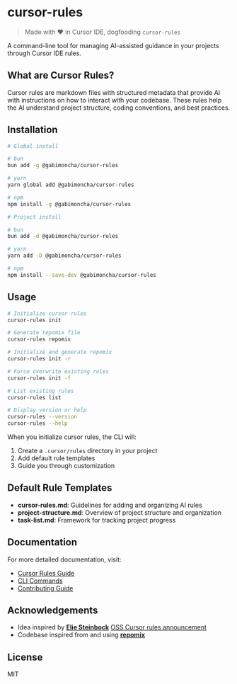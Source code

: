 # cursor-rules
> Made with ❤️ in Cursor IDE, dogfooding `cursor-rules`

A command-line tool for managing AI-assisted guidance in your projects through Cursor IDE rules.

## What are Cursor Rules?

Cursor rules are markdown files with structured metadata that provide AI with instructions on how to interact with your codebase. These rules help the AI understand project structure, coding conventions, and best practices.

## Installation

```bash
# Global install

# bun
bun add -g @gabimoncha/cursor-rules

# yarn
yarn global add @gabimoncha/cursor-rules

# npm
npm install -g @gabimoncha/cursor-rules

# Project install

# bun
bun add -d @gabimoncha/cursor-rules

# yarn
yarn add -D @gabimoncha/cursor-rules

# npm
npm install --save-dev @gabimoncha/cursor-rules
```

## Usage

```bash
# Initialize cursor rules
cursor-rules init

# Generate repomix file
cursor-rules repomix

# Initialize and generate repomix
cursor-rules init -r

# Force overwrite existing rules
cursor-rules init -f

# List existing rules
cursor-rules list

# Display version or help
cursor-rules --version
cursor-rules --help
```

When you initialize cursor rules, the CLI will:
1. Create a `.cursor/rules` directory in your project
2. Add default rule templates
3. Guide you through customization

## Default Rule Templates

- **cursor-rules.md**: Guidelines for adding and organizing AI rules
- **project-structure.md**: Overview of project structure and organization
- **task-list.md**: Framework for tracking project progress

## Documentation

For more detailed documentation, visit:
- [Cursor Rules Guide](https://github.com/gabimoncha/cursor-rules-cli/blob/main/docs/CURSOR_RULES_GUIDE.md)
- [CLI Commands](https://github.com/gabimoncha/cursor-rules-cli/blob/main/docs/CLI_COMMANDS.md)
- [Contributing Guide](https://github.com/gabimoncha/cursor-rules-cli/blob/main/docs/CONTRIBUTING.md)

## Acknowledgements

- Idea inspired by **[Elie Steinbock](https://x.com/elie2222)** [OSS Cursor rules announcement](https://x.com/elie2222/status/1906985581835419915)
- Codebase inspired from and using **[repomix](https://github.com/yamadashy/repomix.git)**

## License

MIT
